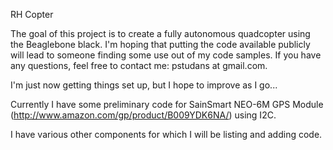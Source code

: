 RH Copter

The goal of this project is to create a fully autonomous quadcopter using the Beaglebone black.  I'm hoping that putting the code available publicly will lead to someone finding some use out of my code samples.  If you have any questions, feel free to contact me: pstudans at gmail.com.

I'm just now getting things set up, but I hope to improve as I go...

Currently I have some preliminary code for SainSmart NEO-6M GPS Module (http://www.amazon.com/gp/product/B009YDK6NA/) using I2C.

I have various other components for which I will be listing and adding code.
